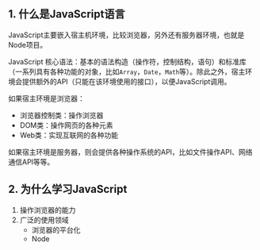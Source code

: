 ## 1. 什么是JavaScript语言

JavaScript主要嵌入宿主机环境，比较浏览器，另外还有服务器环境，也就是Node项目。

JavaScript 核心语法：基本的语法构造（操作符，控制结构，语句）和标准库（一系列具有各种功能的对象，比如`Array`，`Date`，`Math`等）。除此之外，宿主环境会提供额外的API（只能在该环境使用的接口），以便JavaScript调用。

如果宿主环境是浏览器：

- 浏览器控制类：操作浏览器
- DOM类：操作网页的各种元素
- Web类：实现互联网的各种功能

如果宿主环境是服务器，则会提供各种操作系统的API，比如文件操作API、网络通信API等等。

## 2. 为什么学习JavaScript

1. 操作浏览器的能力
2. 广泛的使用领域
    - 浏览器的平台化
    - Node